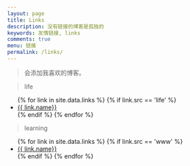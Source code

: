 ```yaml
---
layout: page
title: Links
description: 没有链接的博客是孤独的
keywords: 友情链接, links
comments: true
menu: 链接
permalink: /links/
---
```


> 会添加我喜欢的博客。

> life

<ul>
{% for link in site.data.links %}
  {% if link.src == 'life' %}
  <li><a href="{{ link.url }}" target="_blank">{{ link.name}}</a></li>
  {% endif %}
{% endfor %}
</ul>

> learning

<ul>
{% for link in site.data.links %}
  {% if link.src == 'www' %}
  <li><a href="{{ link.url }}" target="_blank">{{ link.name}}</a></li>
  {% endif %}
{% endfor %}
</ul>
